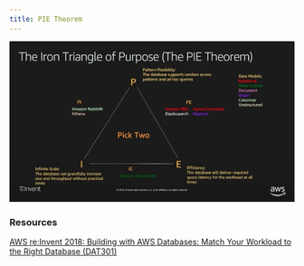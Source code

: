 ```yaml
---
title: PIE Theorem
---
```


<div class="text--center">

![PIE theorem diagram](./pie-theorem.jpg "The PIE theorem posits that you can choose two out of three desirable features in a data system")

</div>

### Resources

[AWS re:Invent 2018: Building with AWS Databases: Match Your Workload to the Right Database (DAT301)](https://www.youtube.com/watch?v=hwnNbLXN4vA)
